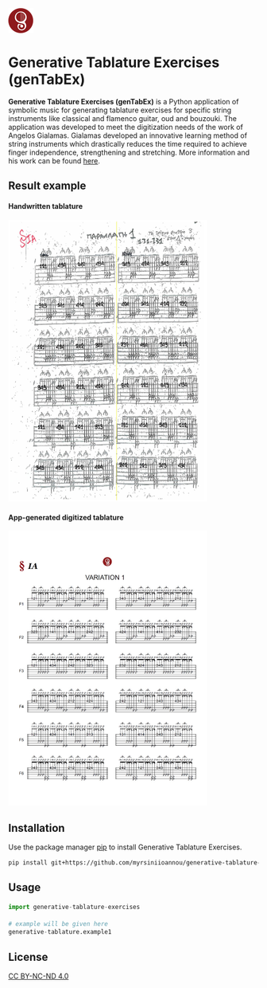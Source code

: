 <img src="/img/guitartecnicalogo.png" alt="Guitar Tecnica Logo" title="Guitar Tecnica Logo" width="50px">

# Generative Tablature Exercises (genTabEx)

<b>Generative Tablature Exercises (genTabEx)</b> is a Python application of symbolic music for generating tablature exercises for specific string instruments like classical and flamenco guitar, oud and bouzouki. The application was developed to meet the digitization needs of the work of Angelos Gialamas. Gialamas developed an innovative learning method of string instruments which drastically reduces the time required to achieve finger independence, strengthening and stretching. More information and his work can be found [here](https://guitartecnica.com/). 


## Result example
#### Handwritten tablature
<img src="/img/handwrittenExampleTablature.jpg" alt="Handwritten Example" title="Handwritten Example" width="400px">


#### App-generated digitized tablature
<img src="/img/digitizedTablature.jpg" alt="Digitized Tablature" title="Digitized Tablature"  width="400px">


## Installation

Use the package manager [pip](https://pip.pypa.io/en/stable/) to install Generative Tablature Exercises.

```bash
pip install git+https://github.com/myrsiniioannou/generative-tablature-exercises
```

## Usage

```python
import generative-tablature-exercises

# example will be given here
generative-tablature.example1

```


## License

[CC BY-NC-ND 4.0](https://creativecommons.org/licenses/by-nc-nd/4.0/)